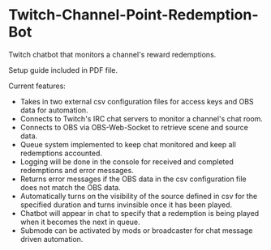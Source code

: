 # Twitch-Channel-Point-Redemption-Bot
Twitch chatbot that monitors a channel's reward redemptions.

Setup guide included in PDF file.

Current features:
  - Takes in two external csv configuration files for access keys and OBS data for automation.
  - Connects to Twitch's IRC chat servers to monitor a channel's chat room.
  - Connects to OBS via OBS-Web-Socket to retrieve scene and source data.
  - Queue system implemented to keep chat monitored and keep all redemptions accounted.
  - Logging will be done in the console for received and completed redemptions and error messages.
  - Returns error messages if the OBS data in the csv configuration file does not match the OBS data.
  - Automatically turns on the visibility of the source defined in csv for the specified duration and turns invinsible once it has been played.
  - Chatbot will appear in chat to specify that a redemption is being played when it becomes the next in queue.
  - Submode can be activated by mods or broadcaster for chat message driven automation.
